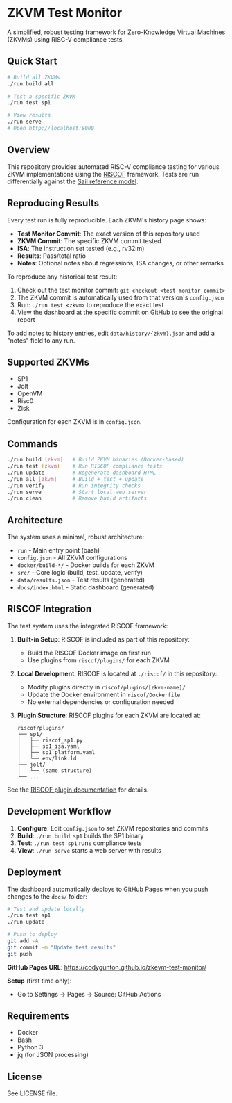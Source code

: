 # ZKVM Test Monitor

A simplified, robust testing framework for Zero-Knowledge Virtual Machines (ZKVMs) using RISC-V compliance tests.

## Quick Start

```bash
# Build all ZKVMs
./run build all

# Test a specific ZKVM
./run test sp1

# View results
./run serve
# Open http://localhost:8000
```

## Overview

This repository provides automated RISC-V compliance testing for various ZKVM implementations using the [RISCOF](https://github.com/riscv-software-src/riscof/) framework. Tests are run differentially against the [Sail reference model](https://github.com/riscv/sail-riscv).

## Reproducing Results

Every test run is fully reproducible. Each ZKVM's history page shows:
- **Test Monitor Commit**: The exact version of this repository used
- **ZKVM Commit**: The specific ZKVM commit tested
- **ISA**: The instruction set tested (e.g., rv32im)
- **Results**: Pass/total ratio
- **Notes**: Optional notes about regressions, ISA changes, or other remarks

To reproduce any historical test result:
1. Check out the test monitor commit: `git checkout <test-monitor-commit>`
2. The ZKVM commit is automatically used from that version's `config.json`
3. Run: `./run test <zkvm>` to reproduce the exact test
4. View the dashboard at the specific commit on GitHub to see the original report

To add notes to history entries, edit `data/history/{zkvm}.json` and add a "notes" field to any run.

## Supported ZKVMs

- SP1
- Jolt
- OpenVM
- Risc0
- Zisk

Configuration for each ZKVM is in `config.json`.

## Commands

```bash
./run build [zkvm]   # Build ZKVM binaries (Docker-based)
./run test [zkvm]    # Run RISCOF compliance tests
./run update         # Regenerate dashboard HTML
./run all [zkvm]     # Build + test + update
./run verify         # Run integrity checks
./run serve          # Start local web server
./run clean          # Remove build artifacts
```

## Architecture

The system uses a minimal, robust architecture:

- `run` - Main entry point (bash)
- `config.json` - All ZKVM configurations
- `docker/build-*/` - Docker builds for each ZKVM
- `src/` - Core logic (build, test, update, verify)
- `data/results.json` - Test results (generated)
- `docs/index.html` - Static dashboard (generated)

## RISCOF Integration

The test system uses the integrated RISCOF framework:

1. **Built-in Setup**: RISCOF is included as part of this repository:
   - Build the RISCOF Docker image on first run
   - Use plugins from `riscof/plugins/` for each ZKVM

2. **Local Development**: RISCOF is located at `./riscof/` in this repository:
   - Modify plugins directly in `riscof/plugins/[zkvm-name]/`
   - Update the Docker environment in `riscof/Dockerfile`
   - No external dependencies or configuration needed

3. **Plugin Structure**: RISCOF plugins for each ZKVM are located at:
   ```
   riscof/plugins/
   ├── sp1/
   │   ├── riscof_sp1.py
   │   ├── sp1_isa.yaml
   │   ├── sp1_platform.yaml
   │   └── env/link.ld
   ├── jolt/
   │   └── (same structure)
   └── ...
   ```

See the [RISCOF plugin documentation](https://riscof.readthedocs.io/) for details.

## Development Workflow

1. **Configure**: Edit `config.json` to set ZKVM repositories and commits
2. **Build**: `./run build sp1` builds the SP1 binary
3. **Test**: `./run test sp1` runs compliance tests
4. **View**: `./run serve` starts a web server with results

## Deployment

The dashboard automatically deploys to GitHub Pages when you push changes to the `docs/` folder:

```bash
# Test and update locally
./run test sp1
./run update

# Push to deploy
git add -A
git commit -m "Update test results"
git push
```

**GitHub Pages URL**: https://codygunton.github.io/zkevm-test-monitor/

**Setup** (first time only):
- Go to Settings → Pages → Source: GitHub Actions

## Requirements

- Docker
- Bash
- Python 3
- jq (for JSON processing)

## License

See LICENSE file.